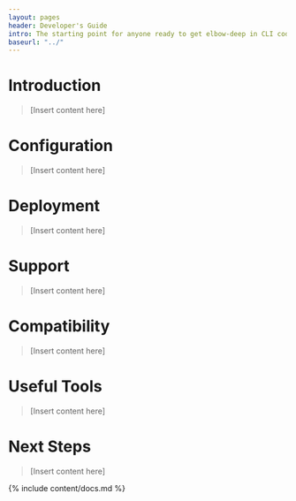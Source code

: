```yaml
---
layout: pages
header: Developer's Guide
intro: The starting point for anyone ready to get elbow-deep in CLI code
baseurl: "../"
---
```


# Introduction

> [Insert content here]

# Configuration

> [Insert content here]

# Deployment

> [Insert content here]

# Support

> [Insert content here]

# Compatibility

> [Insert content here]

# Useful Tools

> [Insert content here]

# Next Steps

> [Insert content here]

{% include content/docs.md %}
